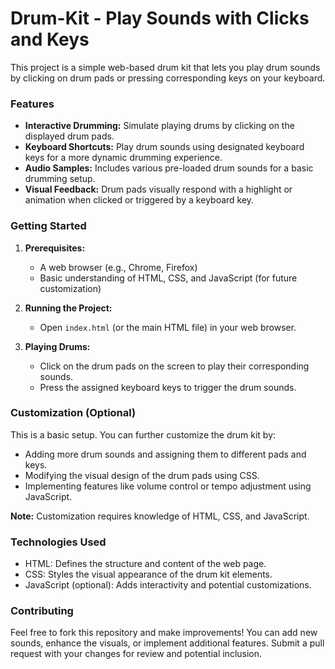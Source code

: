 # Drum-Kit - Play Sounds with Clicks and Keys

This project is a simple web-based drum kit that lets you play drum sounds by clicking on drum pads or pressing corresponding keys on your keyboard.

### Features

* **Interactive Drumming:** Simulate playing drums by clicking on the displayed drum pads.
* **Keyboard Shortcuts:** Play drum sounds using designated keyboard keys for a more dynamic drumming experience.
* **Audio Samples:** Includes various pre-loaded drum sounds for a basic drumming setup.
* **Visual Feedback:** Drum pads visually respond with a highlight or animation when clicked or triggered by a keyboard key.

### Getting Started

1. **Prerequisites:**
   - A web browser (e.g., Chrome, Firefox)
   - Basic understanding of HTML, CSS, and JavaScript (for future customization)

2. **Running the Project:**
   - Open `index.html` (or the main HTML file) in your web browser.

3. **Playing Drums:**
   - Click on the drum pads on the screen to play their corresponding sounds.
   - Press the assigned keyboard keys to trigger the drum sounds.

### Customization (Optional)

This is a basic setup. You can further customize the drum kit by:

* Adding more drum sounds and assigning them to different pads and keys.
* Modifying the visual design of the drum pads using CSS.
* Implementing features like volume control or tempo adjustment using JavaScript.

**Note:** Customization requires knowledge of HTML, CSS, and JavaScript.

### Technologies Used

* HTML: Defines the structure and content of the web page.
* CSS: Styles the visual appearance of the drum kit elements.
* JavaScript (optional): Adds interactivity and potential customizations.

### Contributing

Feel free to fork this repository and make improvements! You can add new sounds, enhance the visuals, or implement additional features. Submit a pull request with your changes for review and potential inclusion.
